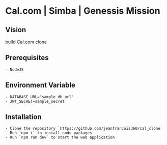 # Cal.com | Simba | Genessis Mission

## Vision

build Cal.com clone

## Prerequisites

```
- NodeJS
```

## Environment Variable

```
- DATABASE_URL="sample_db_url"
- JWT_SECRET=sample_secret
```

## Installation

```
- Clone the repository `https://github.com/jeanfrancois360/cal_clone`
- Run `npm i` to install node packages
- Run `npm run dev` to start the web application
```
